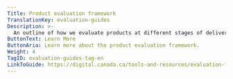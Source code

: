 ```yaml
---
Title: Product evaluation framework
TranslationKey: evaluation-guides
Description: >-
  An outline of how we evaluate products at different stages of delivery.
ButtonText: Learn More
ButtonAria: Learn more about the product evaluation framework.
Weight: 4
TagID: evaluation-guides-tag-en
LinkToGuide: https://digital.canada.ca/tools-and-resources/evaluation-framework/
---
```


